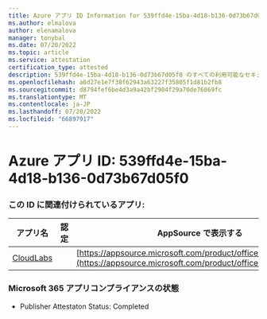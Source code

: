 ```yaml
---
title: Azure アプリ ID Information for 539ffd4e-15ba-4d18-b136-0d73b67d05f0
ms.author: elmalova
author: elenamalova
manager: tonybal
ms.date: 07/20/2022
ms.topic: article
ms.service: attestation
certification_type: attested
description: 539ffd4e-15ba-4d18-b136-0d73b67d05f0 のすべての利用可能なセキュリティとコンプライアンス情報。
ms.openlocfilehash: a6d27e1e7f38f62943a63227f35805f1d81b2fb8
ms.sourcegitcommit: d8794fef6be4d3a9a42bf2904f29a70de76069fc
ms.translationtype: MT
ms.contentlocale: ja-JP
ms.lasthandoff: 07/20/2022
ms.locfileid: "66897917"
---
```

# <a name="azure-app-id-539ffd4e-15ba-4d18-b136-0d73b67d05f0"></a>Azure アプリ ID: 539ffd4e-15ba-4d18-b136-0d73b67d05f0


### <a name="apps-associated-with-this-id"></a>この ID に関連付けられているアプリ:
| **アプリ名** | **認定** | **AppSource で表示する** |
|--------------|---------------|-----------------------|
| [CloudLabs](../forward/WA200003273.md) |  | [https://appsource.microsoft.com/product/office/WA200003273](https://appsource.microsoft.com/product/office/WA200003273) |

### <a name="microsoft-365-app-compliance-status"></a>Microsoft 365 アプリコンプライアンスの状態
- Publisher Attestaton Status: Completed
